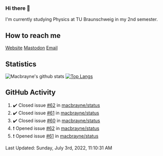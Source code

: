 ### Hi there 👋
I'm currently studying Physics at TU Braunschweig in my 2nd semester.

## How to reach me
[Website](https://macbrayne.de)
[Mastodon](https://norden.social/@florentin)
[Email](mailto:hello@macbrayne.de)

## Statistics
![Macbrayne's github stats](https://github-readme-stats.vercel.app/api?username=macbrayne&count_private=true&show_icons=true&hide_rank=true&custom_title=macbrayne's%20GitHub%20Stats)
[![Top Langs](https://github-readme-stats.vercel.app/api/top-langs/?username=macbrayne&exclude_repo=liftron&layout=compact)](https://github.com/anuraghazra/github-readme-stats)
## GitHub Activity

<!--RECENT_ACTIVITY:start-->
1. ✔️ Closed issue [#62](https://github.com/macbrayne/status/issues/62) in [macbrayne/status](https://github.com/macbrayne/status)
2. ✔️ Closed issue [#61](https://github.com/macbrayne/status/issues/61) in [macbrayne/status](https://github.com/macbrayne/status)
3. ✔️ Closed issue [#60](https://github.com/macbrayne/status/issues/60) in [macbrayne/status](https://github.com/macbrayne/status)
4. ❗️ Opened issue [#62](https://github.com/macbrayne/status/issues/62) in [macbrayne/status](https://github.com/macbrayne/status)
5. ❗️ Opened issue [#61](https://github.com/macbrayne/status/issues/61) in [macbrayne/status](https://github.com/macbrayne/status)
<!--RECENT_ACTIVITY:end-->

<!--RECENT_ACTIVITY:last_update-->
Last Updated: Sunday, July 3rd, 2022, 11:10:31 AM
<!--RECENT_ACTIVITY:last_update_end-->


<!--
**macbrayne/macbrayne** is a ✨ _special_ ✨ repository because its `README.md` (this file) appears on your GitHub profile.

Here are some ideas to get you started:

- 🔭 I’m currently working on ...
- 🌱 I’m currently learning ...
- 👯 I’m looking to collaborate on ...
- 🤔 I’m looking for help with ...
- 💬 Ask me about ...
- 📫 How to reach me: ...
- 😄 Pronouns: ...
- ⚡ Fun fact: ...
-->
